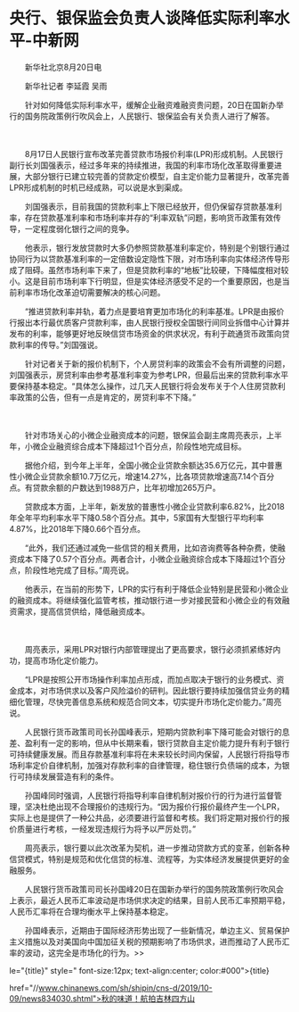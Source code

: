 # 央行、银保监会负责人谈降低实际利率水平-中新网

　　新华社北京8月20日电 

　　新华社记者 李延霞 吴雨

　　针对如何降低实际利率水平，缓解企业融资难融资贵问题，20日在国新办举行的国务院政策例行吹风会上，人民银行、银保监会有关负责人进行了解答。

　　

　　8月17日人民银行宣布改革完善贷款市场报价利率(LPR)形成机制。人民银行副行长刘国强表示，经过多年来的持续推进，我国的利率市场化改革取得重要进展，大部分银行已建立较完善的贷款定价模型，自主定价能力显著提升，改革完善LPR形成机制的时机已经成熟，可以说是水到渠成。

　　刘国强表示，目前我国的贷款利率上下限已经放开，但仍保留存贷款基准利率，存在贷款基准利率和市场利率并存的“利率双轨”问题，影响货币政策有效传导，一定程度弱化银行之间的竞争。

　　他表示，银行发放贷款时大多仍参照贷款基准利率定价，特别是个别银行通过协同行为以贷款基准利率的一定倍数设定隐性下限，对市场利率向实体经济传导形成了阻碍。虽然市场利率下来了，但是贷款利率的“地板”比较硬，下降幅度相对较小。这是目前市场利率下行明显，但是实体经济感受不足的一个重要原因，也是当前利率市场化改革迫切需要解决的核心问题。

　　“推进贷款利率并轨，着力点是要培育更加市场化的利率基准。LPR是由报价行报出本行最优质客户贷款利率，由人民银行授权全国银行间同业拆借中心计算并发布的利率，能够更好地反映信贷市场资金的供求状况，有利于疏通货币政策向贷款利率的传导。”刘国强说。

　　针对记者关于新的报价机制下，个人房贷利率的政策会不会有所调整的问题，刘国强表示，房贷利率由参考基准利率变为参考LPR，但最后出来的贷款利率水平要保持基本稳定。“具体怎么操作，过几天人民银行将会发布关于个人住房贷款利率政策的公告，但有一点是肯定的，房贷利率不下降。”

　　

　　针对市场关心的小微企业融资成本的问题，银保监会副主席周亮表示，上半年，小微企业融资综合成本下降超过1个百分点，阶段性地完成目标。

　　据他介绍，到今年上半年，全国小微企业贷款余额达35.6万亿元，其中普惠性小微企业贷款余额10.7万亿元，增速14.27%，比各项贷款增速高7.14个百分点。有贷款余额的户数达到1988万户，比年初增加265万户。

　　贷款成本方面，上半年，新发放的普惠性小微企业贷款利率6.82%，比2018年全年平均利率水平下降0.58个百分点。其中，5家国有大型银行平均利率4.87%，比2018年下降0.66个百分点。

　　“此外，我们还通过减免一些信贷的相关费用，比如咨询费等各种杂费，使融资成本下降了0.57个百分点。两者合计，小微企业融资综合成本下降超过1个百分点，阶段性地完成了目标。”周亮说。

　　他表示，在当前的形势下，LPR的实行有利于降低企业特别是民营和小微企业的融资成本。将继续强化监管考核，推动银行进一步对接民营和小微企业的有效融资需求，提高信贷供给，降低融资成本。

　　

　　周亮表示，采用LPR对银行内部管理提出了更高要求，银行必须抓紧练好内功，提高市场化定价能力。

　　“LPR是按照公开市场操作利率加点形成，而加点取决于银行的业务模式、资金成本，对市场供求以及客户风险溢价的研判。因此银行要持续加强信贷业务的精细化管理，尽快完善信息系统和规范合同文本，切实提升市场化定价能力。”周亮说。

　　人民银行货币政策司司长孙国峰表示，短期内贷款利率下降可能会对银行的息差、盈利有一定的影响，但从中长期来看，银行贷款自主定价能力提升有利于银行可持续健康发展。而且存款基准利率将在未来较长时间内保留，人民银行将指导市场利率定价自律机制，加强对存款利率的自律管理，稳住银行负债端的成本，为银行可持续发展营造有利的条件。

　　孙国峰同时强调，人民银行将指导利率自律机制对报价行的行为进行监督管理，坚决杜绝出现不合理报价的违规行为。“因为报价行报价最终产生一个LPR，实际上也是提供了一种公共品，必须要进行监督和考核。我们将定期对报价行的报价质量进行考核，一经发现违规行为将予以严厉处罚。”

　　周亮表示，银行要以此次改革为契机，进一步推动贷款方式的变革，创新各种信贷模式，特别是规范和优化信贷的标准、流程等，为实体经济发展提供更好的金融服务。

　　人民银行货币政策司司长孙国峰20日在国新办举行的国务院政策例行吹风会上表示，最近人民币汇率波动是市场供求决定的结果，目前人民币汇率预期平稳，人民币汇率将在合理均衡水平上保持基本稳定。

　　孙国峰表示，近期由于国际经济形势出现了一些新情况，单边主义、贸易保护主义措施以及对美国向中国加征关税的预期影响了市场供求，进而推动了人民币汇率的波动，这完全是市场化的行为。&gt;&gt;

le="{title}" style=" font-size:12px; text-align:center; color:#000">{title}

href="//www.chinanews.com/sh/shipin/cns-d/2019/10-09/news834030.shtml">秋的味道！航拍吉林四方山
